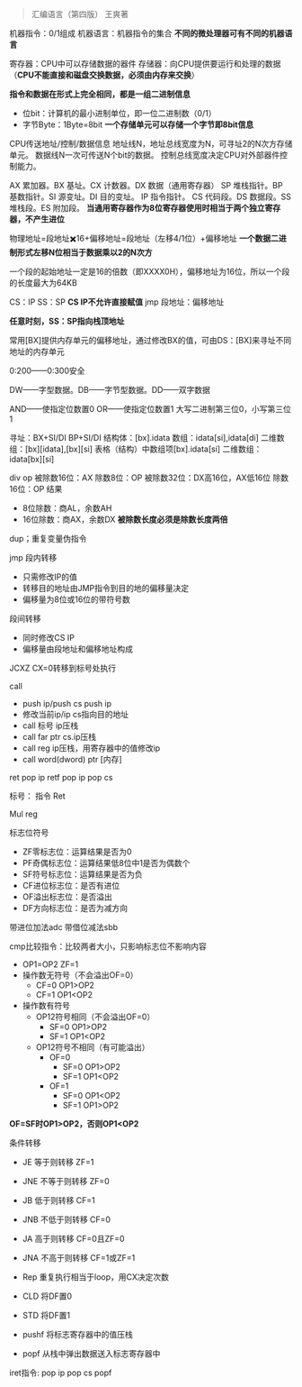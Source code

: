 > 汇编语言（第四版） 王爽著

机器指令：0/1组成
机器语言：机器指令的集合
**不同的微处理器可有不同的机器语言**

寄存器：CPU中可以存储数据的器件
存储器：向CPU提供要运行和处理的数据（**CPU不能直接和磁盘交换数据，必须由内存来交换**）

**指令和数据在形式上完全相同，都是一组二进制信息**

- 位bit：计算机的最小进制单位，即一位二进制数（0/1）
- 字节Byte：1Byte=8bit
**一个存储单元可以存储一个字节即8bit信息**

CPU传送地址/控制/数据信息
地址线N，地址总线宽度为N，可寻址2的N次方存储单元。
数据线N一次可传送N个bit的数据。
控制总线宽度决定CPU对外部器件控制能力。

AX 累加器。BX 基址。CX 计数器。DX 数据（通用寄存器）
SP 堆栈指针。BP 基数指针。SI 源变址。DI 目的变址。
IP 指令指针。
CS 代码段。DS 数据段。SS 堆栈段。ES 附加段。
**当通用寄存器作为8位寄存器使用时相当于两个独立寄存器，不产生进位**

物理地址=段地址✖️16+偏移地址=段地址（左移4/1位）+偏移地址
**一个数据二进制形式左移N位相当于数据乘以2的N次方**

一个段的起始地址一定是16的倍数（即XXXX0H），偏移地址为16位，所以一个段的长度最大为64KB

CS：IP SS：SP **CS IP不允许直接赋值**
jmp 段地址：偏移地址

**任意时刻，SS：SP指向栈顶地址**

常用[BX]提供内存单元的偏移地址，通过修改BX的值，可由DS：[BX]来寻址不同地址的内存单元

0:200——0:300安全

DW——字型数据。DB——字节型数据。DD——双字数据

AND——使指定位数置0
OR——使指定位数置1
大写二进制第三位0，小写第三位1

寻址：BX+SI/DI BP+SI/DI
结构体：[bx].idata
数组：idata[si],idata[di]
二维数组：[bx][idata],[bx][si]
表格（结构）中数组项[bx].idata[si]
二维数组：idata[bx][si]

div op
被除数16位：AX 除数8位：OP
被除数32位：DX高16位，AX低16位 除数16位：OP
结果
- 8位除数：商AL，余数AH
- 16位除数：商AX，余数DX
**被除数长度必须是除数长度两倍**

dup；重复变量伪指令

jmp
段内转移
- 只需修改IP的值
- 转移目的地址由JMP指令到目的地的偏移量决定
- 偏移量为8位或16位的带符号数

段间转移
- 同时修改CS IP
- 偏移量由段地址和偏移地址构成

JCXZ  CX=0转移到标号处执行

call
- push ip/push cs push ip
- 修改当前ip/ip cs指向目的地址
- call 标号 ip压栈
- call far ptr cs.ip压栈
- call reg ip压栈，用寄存器中的值修改ip
- call word(dword) ptr [内存]

ret pop ip
retf pop ip pop cs

标号：
       指令
       Ret

Mul reg

标志位符号
- ZF零标志位：运算结果是否为0
- PF奇偶标志位：运算结果低8位中1是否为偶数个
- SF符号标志位：运算结果是否为负
- CF进位标志位：是否有进位
- OF溢出标志位：是否溢出
- DF方向标志位：是否为减方向

带进位加法adc 带借位减法sbb

cmp比较指令：比较两者大小，只影响标志位不影响内容
- OP1=OP2 ZF=1
- 操作数无符号（不会溢出OF=0）
	- CF=0 OP1>OP2
	- CF=1 OP1<OP2
- 操作数有符号
	- OP12符号相同（不会溢出OF=0）
		- SF=0 OP1>OP2
		- SF=1 OP1<OP2
	- OP12符号不相同（有可能溢出）
		- OF=0
			- SF=0 OP1>OP2
			- SF=1 OP1<OP2
		- OF=1
			- SF=0 OP1<OP2
			- SF=1 OP1>OP2

**OF=SF时OP1>OP2，否则OP1<OP2**

条件转移
- JE 等于则转移 ZF=1
- JNE 不等于则转移 ZF=0
- JB 低于则转移 CF=1
- JNB 不低于则转移 CF=0
- JA 高于则转移 CF=0且ZF=0
- JNA 不高于则转移 CF=1或ZF=1

- Rep 重复执行相当于loop，用CX决定次数
- CLD 将DF置0
- STD 将DF置1

- pushf 将标志寄存器中的值压栈
- popf 从栈中弹出数据送入标志寄存器中

iret指令:
pop ip pop cs popf
